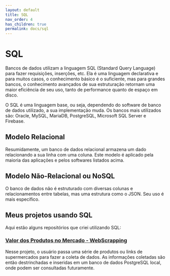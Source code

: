 ```yaml
---
layout: default
title: SQL
nav_order: 4
has_children: true
permalink: docs/sql
---
```


# SQL

Bancos de dados utilizam a linguagem SQL (Standard Query Language) para fazer requisições, inserções, etc. Ela é uma linguagem declarativa e para muitos casos, o conhecimento básico é o suficiente, mas para grandes bancos, o conhecimento avançados de sua estruturação retornam uma maior eficiência de seu uso, tanto de performance quanto de espaço em disco.

O SQL é uma linguagem base, ou seja, dependendo do software de banco de dados utilizado, a sua implementação muda. Os bancos mais utilizados são: Oracle, MySQL, MariaDB, PostgreSQL, Microsoft SQL Server e Firebase.

## Modelo Relacional

Resumidamente, um banco de dados relacional armazena um dado relacionando a sua linha com uma coluna. Este modelo é aplicado pela maioria das aplicações e pelos softwares listados acima.

## Modelo Não-Relacional ou NoSQL

O banco de dados não é estruturado com diversas colunas e relacionamentos entre tabelas, mas uma estrutura como o JSON. Seu uso é mais específico.

## Meus projetos usando SQL

Aqui estão alguns repositórios que criei utilizando SQL:

### [Valor dos Produtos no Mercado - WebScrapping](https://github.com/willmustafa/ValorMercado-WebScraping)

Nesse projeto, o usuário passa uma série de produtos ou links de supermercados para fazer a coleta de dados. As informações coletadas são então destrinchadas e inseridas em um banco de dados PostgreSQL local, onde podem ser consultadas futuramente.